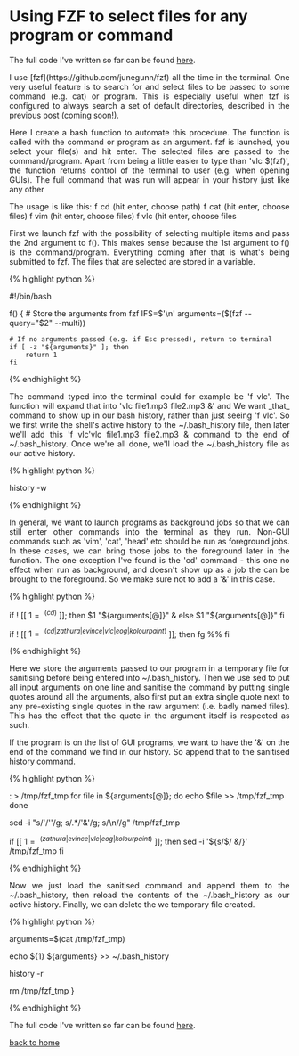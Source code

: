 # Using FZF to select files for any program or command

The full code I've written so far can be found [here](./full_code.md).

<div style="text-align: justify">
<p>I use [fzf](https://github.com/junegunn/fzf) all the time in the terminal.
One very useful feature is to search for and select files to be passed to some
command (e.g. cat) or program. This is especially useful when fzf is configured
to always search a set of default directories, described in the previous
post (coming soon!).</p>

<p>Here I create a bash function to automate this procedure. The function is
called with the command or program as an argument. fzf is launched, you select
your file(s) and hit enter. The selected files are passed to the
command/program. Apart from being a little easier to type than 'vlc $(fzf)',
the function returns control of the terminal to user (e.g. when opening GUIs).
The full command that was run will appear in your history just like any
other </p>

<p>The usage is like this:
f cd (hit enter, choose path)
f cat (hit enter, choose files)
f vim (hit enter, choose files)
f vlc (hit enter, choose files</p>

<p>First we launch fzf with the possibility of selecting multiple items and
pass the 2nd argument to f(). This makes sense because the 1st argument to f()
is the command/program. Everything coming after that is what's being submitted
to fzf. The files that are selected are stored in a variable.</p>
</div>

{% highlight python %}

#!/bin/bash

f() {
    # Store the arguments from fzf
    IFS=$'\n' arguments=($(fzf --query="$2" --multi))

    # If no arguments passed (e.g. if Esc pressed), return to terminal
    if [ -z "${arguments}" ]; then
        return 1
    fi

{% endhighlight %}

<div style="text-align: justify">
<p>The command typed into the terminal could for example be 'f vlc'. The
function will expand that into 'vlc file1.mp3 file2.mp3 &' and We want _that_
command to show up in our bash history, rather than just seeing 'f vlc'. So we
first write the shell's active history to the ~/.bash_history file, then later
we'll add this 'f vlc'vlc file1.mp3 file2.mp3 & command to the end of
~/.bash_history. Once we're all done, we'll load the ~/.bash_history file as
our active history.</p> 
</div>

{% highlight python %}

history -w

{% endhighlight %}

<div style="text-align: justify">
<p>In general, we want to launch programs as background jobs so that we can
still enter other commands into the terminal as they run. Non-GUI commands
such as 'vim', 'cat', 'head' etc should be run as foreground jobs. In these
cases, we can bring those jobs to the foreground later in the function. The one
exception I've found is the 'cd' command - this one no effect when run as
background, and doesn't show up as a job the can be brought to the foreground.
So we make sure not to add a '&' in this case.</p>
</div>

{% highlight python %}

if ! [[ $1 =~ ^(cd)$ ]]; then
    $1 "${arguments[@]}" &
else
    $1 "${arguments[@]}"
fi

if ! [[ $1 =~ ^(cd|zathura|evince|vlc|eog|kolourpaint)$ ]]; then
    fg %%
fi

{% endhighlight %}

<div style="text-align: justify">
<p>Here we store the arguments passed to our program in a temporary file for
sanitising before being entered into ~/.bash_history. Then we use sed to put
all input arguments on one line and sanitise the command by putting single
quotes around all the arguments, also first put an extra single quote next to
any pre-existing single quotes in the raw argument (i.e. badly named files).
This has the effect that the quote in the argument itself is respected as
such.</p>

<p>If the program is on the list of GUI programs, we want to have the '&' on
the end of the command we find in our history. So append that to the sanitised
history command.</p>
</div>

{% highlight python %}

: > /tmp/fzf_tmp
for file in ${arguments[@]}; do
    echo $file >> /tmp/fzf_tmp
done

sed -i "s/'/''/g; s/.*/'&'/g; s/\n//g" /tmp/fzf_tmp

if [[ $1 =~ ^(zathura|evince|vlc|eog|kolourpaint)$ ]]; then
    sed -i '${s/$/ \&/}' /tmp/fzf_tmp
fi

{% endhighlight %}

<div style="text-align: justify">
<p>Now we just load the sanitised command and append them to the
~/.bash_history, then reload the contents of the ~/.bash_history as our active
history. Finally, we can delete the we temporary file created.</p>
</div>

{% highlight python %}

arguments=$(cat /tmp/fzf_tmp)

echo ${1} ${arguments} >> ~/.bash_history

history -r

rm /tmp/fzf_tmp
}

{% endhighlight %}

The full code I've written so far can be found [here](./full_code.md).

[back to home](../README.md)
